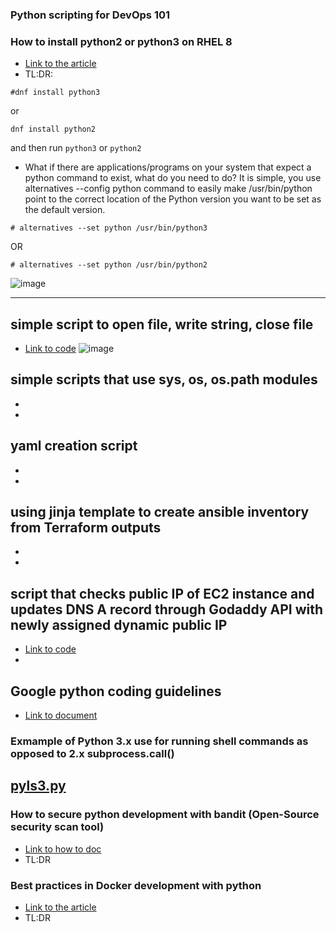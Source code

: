 ### Python scripting for DevOps 101 


### How to install python2 or python3 on RHEL 8
* [Link to the article](https://www.tecmint.com/install-python-in-rhel-8/#:%7E:text=Although%20Python%20is%20not%20installed,is%20used%20by%20system%20tools)
* TL:DR: 
```
#dnf install python3 
```
or 
```
dnf install python2
```
and then run ``` python3 ``` or ``` python2 ```
* What if there are applications/programs on your system that expect a python command to exist, what do you need to do? It is simple, you use alternatives --config python command to easily make /usr/bin/python point to the correct location of the Python version you want to be set as the default version.
```
# alternatives --set python /usr/bin/python3
```
OR
```
# alternatives --set python /usr/bin/python2
```
![image](https://user-images.githubusercontent.com/17558124/138422796-0a621f63-f8d7-4ed2-9a93-402c0c197e57.png)
____

## simple script to open file, write string, close file
* [Link to code](tba)
![image](https://user-images.githubusercontent.com/17558124/137160309-d3d85d15-e086-4cea-9780-6831c5d33987.png)


## simple scripts that use sys, os, os.path modules
*
*

## yaml creation script

*
*


## using jinja template to create ansible inventory from Terraform outputs

*
*


## script that checks public IP of EC2 instance and updates DNS A record through Godaddy API with newly assigned dynamic public IP
* [Link to code]( )
*


## Google python coding guidelines
* [Link to document]( tba )

### Exmample of Python 3.x use for running shell commands as opposed to 2.x subprocess.call() 
## [pyls3.py](https://github.com/telecomprofi/python_for_devops_101/blob/main/pyls3.py)  


### How to secure python development with bandit (Open-Source security scan tool)
* [Link to how to doc](https://soshace.com/how-to-secure-python-web-app-using-bandit/)
* TL:DR <tba>

### Best practices in Docker development with python
* [Link to the article](https://testdriven.io/blog/docker-best-practices/)
* TL:DR <tba>
